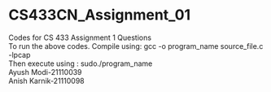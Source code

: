 # CS433CN_Assignment_01
Codes for CS 433 Assignment 1 Questions </br>
To run the above codes. Compile using: gcc -o program_name source_file.c -lpcap </br>
Then execute using : sudo./program_name </br>
Ayush Modi-21110039</br>
Anish Karnik-21110098
